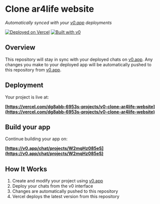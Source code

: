 # Clone ar4life website

*Automatically synced with your [v0.app](https://v0.app) deployments*

[![Deployed on Vercel](https://img.shields.io/badge/Deployed%20on-Vercel-black?style=for-the-badge&logo=vercel)](https://vercel.com/dg8abb-6953s-projects/v0-clone-ar4life-website)
[![Built with v0](https://img.shields.io/badge/Built%20with-v0.app-black?style=for-the-badge)](https://v0.app/chat/projects/W2mqHz085eS)

## Overview

This repository will stay in sync with your deployed chats on [v0.app](https://v0.app).
Any changes you make to your deployed app will be automatically pushed to this repository from [v0.app](https://v0.app).

## Deployment

Your project is live at:

**[https://vercel.com/dg8abb-6953s-projects/v0-clone-ar4life-website](https://vercel.com/dg8abb-6953s-projects/v0-clone-ar4life-website)**

## Build your app

Continue building your app on:

**[https://v0.app/chat/projects/W2mqHz085eS](https://v0.app/chat/projects/W2mqHz085eS)**

## How It Works

1. Create and modify your project using [v0.app](https://v0.app)
2. Deploy your chats from the v0 interface
3. Changes are automatically pushed to this repository
4. Vercel deploys the latest version from this repository

